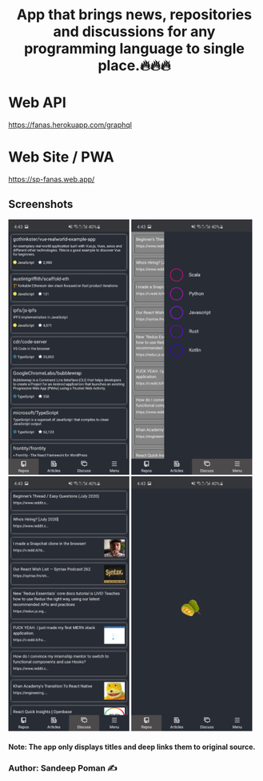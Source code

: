 <h1 align="center">App that brings news, repositories and discussions for any programming language to single place.🔥🔥🔥</h1>

# Web API
https://fanas.herokuapp.com/graphql

# Web Site / PWA
https://sp-fanas.web.app/

## Screenshots
<img src="https://raw.githubusercontent.com/spoman007/fanas/master/images/1.jpg" width="48%" height="48%" title="1">  <img src="https://raw.githubusercontent.com/spoman007/fanas/master/images/2.jpg" width="48%" height="48%" title="2">
<img src="https://raw.githubusercontent.com/spoman007/fanas/master/images/4.jpg" width="48%" height="48%" title="4">  <img src="https://raw.githubusercontent.com/spoman007/fanas/master/images/3.jpg" width="48%" height="48%" title="3">

#### Note: The app only displays titles and deep links them to original source.
### Author: Sandeep Poman ✍️
